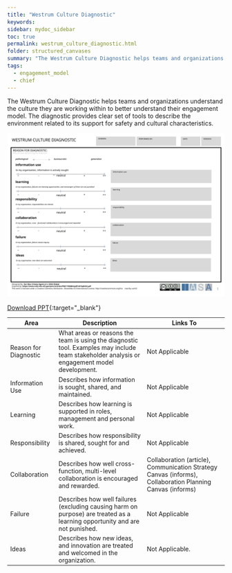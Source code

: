 ```yaml
---
title: "Westrum Culture Diagnostic"
keywords: 
sidebar: mydoc_sidebar
toc: true
permalink: westrum_culture_diagnostic.html
folder: structured_canvases
summary: "The Westrum Culture Diagnostic helps teams and organizations understand the culture they are working within to better understand their engagement model."
tags: 
  - engagement_model
  - chief
---
```


The Westrum Culture Diagnostic helps teams and organizations understand the culture they are working within to better understand their engagement model. The diagnostic provides clear set of tools to describe the environment related to its support for safety and cultural characteristics.

![image001](media/westrum_culture_diagnostic_card.svg)

[Download PPT](media/ppt/value_stream_canvas.ppt){:target="_blank"}

| Area                  | Description                                                                                                                                  | Links To                                                                                                  |
| --------------------- | -------------------------------------------------------------------------------------------------------------------------------------------- | --------------------------------------------------------------------------------------------------------- |
| Reason for Diagnostic | What areas or reasons the team is using the diagnostic tool. Examples may include team stakeholder analysis or engagement model development. | Not Applicable                                                                                            |
| Information Use       | Describes how information is sought, shared, and maintained.                                                                                 | Not Applicable                                                                                            |
| Learning              | Describes how learning is supported in roles, management and personal work.                                                                  | Not Applicable                                                                                            |
| Responsibility        | Describes how responsibility is shared, sought for and achieved.                                                                             | Not Applicable                                                                                            |
| Collaboration         | Describes how well cross-function, multi-level collaboration is encouraged and rewarded.                                                     | Collaboration (article), Communication Strategy Canvas (informs), Collaboration Planning Canvas (informs) |
| Failure               | Describes how well failures (excluding causing harm on purpose) are treated as a learning opportunity and are not punished.                  | Not Applicable                                                                                            |
| Ideas                 | Describes how new ideas, and innovation are treated and welcomed in the organization.                                                        | Not Applicable.                                                                                           |

